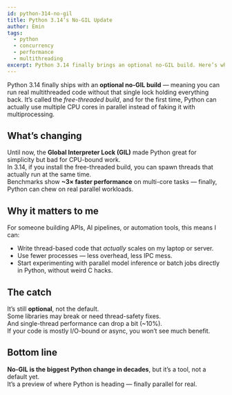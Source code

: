 ```yaml
---
id: python-314-no-gil
title: Python 3.14’s No-GIL Update
author: Emin
tags:
  - python
  - concurrency
  - performance
  - multithreading
excerpt: Python 3.14 finally brings an optional no-GIL build. Here’s what it really changes, what to watch for, and how I’m testing it.
---
```


Python 3.14 finally ships with an **optional no-GIL build** — meaning you can run real multithreaded code without that single lock holding everything back. It’s called the *free-threaded build*, and for the first time, Python can actually use multiple CPU cores in parallel instead of faking it with multiprocessing.

## What’s changing

Until now, the **Global Interpreter Lock (GIL)** made Python great for simplicity but bad for CPU-bound work.  
In 3.14, if you install the free-threaded build, you can spawn threads that actually run at the same time.  
Benchmarks show **~3× faster performance** on multi-core tasks — finally, Python can chew on real parallel workloads.

## Why it matters to me

For someone building APIs, AI pipelines, or automation tools, this means I can:

- Write thread-based code that *actually* scales on my laptop or server.  
- Use fewer processes — less overhead, less IPC mess.  
- Start experimenting with parallel model inference or batch jobs directly in Python, without weird C hacks.

## The catch

It’s still **optional**, not the default.  
Some libraries may break or need thread-safety fixes.  
And single-thread performance can drop a bit (~10%).  
If your code is mostly I/O-bound or async, you won’t see much benefit.

## Bottom line

**No-GIL is the biggest Python change in decades**, but it’s a tool, not a default yet.  
It’s a preview of where Python is heading — finally parallel for real.
